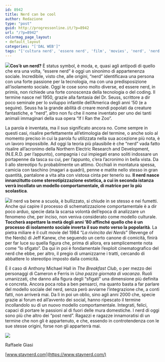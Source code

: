 ```yaml
---
id: 8942
title: Nerd can be cool
author: Redazione
type: "post"
guid: http://progressonline.it/?p=8942
url: "/?p=8942"
colormag_page_layout:
- default_layout
categories: "['DAL WEB']"
tags: "['cultura nerd', 'essere nerd', 'film', 'movies', 'nerd', 'nerd culture', 'nerd origine nome', 'raffaele giasi', 'stay nerd', 'staynerd']"
---
```


![](https://progressonline.it/wp-content/uploads/2018/06/Dr-Seuss-1068x660-300x185.jpg)**Cos’è un nerd?** È status symbol, è moda, e, quasi agli antipodi di quello che era una volta, “essere nerd” è oggi un sinonimo di appartenenza sociale. Incredibile, visto che, alle origini, “nerd” identificava una persona con una forte passione per la tecnologia, ma con una predisposizione all’isolamento sociale. Oggi le cose sono molto diverse, ed essere nerd, in primis, non richiede una forte conoscenza della tecnologia o del coding. Il termine nasce nel 1950, grazie alla fantasia del Dr. Seuss, scrittore a dir poco seminale per lo sviluppo infantile dell’America degli anni ’50 (e a seguire). Seuss ha la grande abilità di creare mondi popolati da creature fantastiche, e “nerd”, altro non fu che il nome inventato per uno dei tanti animali immaginari della sua opera “If I Ran the Zoo”.

La parola è inventata, ma il suo significato ancora no. Come sempre in questi casi, risalire perfettamente all’etimologia del termine, o anche solo al momento preciso in cui la parola fu utilizzata nella sua accezione più nota, è un lavoro impossibile. Ad oggi la teoria più plausibile è che “nerd” vada fatto risalire all’acronimo della Northern Electric Research and Development, (N.E.R.D. per l’appunto), compagnia i cui impiegati erano soliti indossare un portapenne da tasca su cui, per l’appunto, c’era l’acronimo in bella vista. Da lì allo stereotipo fu probabilmente un attimo. Occhiali in montatura spessa, camicia con taschino (magari a quadri), penne e matite nello stesso in gran quantità, pantalone a vita alta con vistosa cinta per tenerlo su. **Il nerd nasce innanzitutto come stereotipizzazione estetica, a cui in seconda istanza verrà incollato un modello comportamentale, di matrice per lo più scolastica**.

![](https://progressonline.it/wp-content/uploads/2018/06/maxresdefault-1-300x169.jpg)Il nerd va bene a scuola, è bullizzato, si chiude in se stesso e nei fumetti. Anche qui capire il processo di schematizzazione comportamentale è a dir poco arduo, specie data la scarsa volontà dell’epoca di analizzare un fenomeno che, per inciso, non veniva considerato come modello culturale. **Toccherà aspettare la metà degli anni ’80 affinché quello che è un processo di isolamento sociale inverta il suo moto verso la popolarità**. La pietra miliare è il cult movie del 1984 “*La rivincita dei Nerds*” (Revenge of the Nerds) di Jeff Kanew, che seguendo un certo canone di comicità, finirà per far luce su quella figura che, prima di allora, era semplicemente nota come “lo sfigato”. Da qui in poi è fondamentale l’exploit cinematografico del nerd che ebbe, per altro, il pregio di umanizzarne i tratti, cercando di abbattere lo stereotipo imposto dalla comicità.

È il caso di Anthony Michael Hall in *The Breakfast Club*, o per mezzo dei personaggi di Cameron e Ferris in *Una pazza giornata di vacanza*. Ruoli umanizzati, che danno alla figura degli “sfigati” una dimensione più definita e concreta. Ancora poca roba a ben pensarci, ma quanto basta a far parlare del modello sociale del nerd, senza però avviarne l’integrazione che, a conti fatti, non arriverà mai. Da lì in poi un oblio, sino agli anni 2000 che, specie grazie ai forum ed all’avvento dei social, hanno ripescato il termine incollandolo su di un nuovo modello comportamentale. Integrati, felici, capaci di portare le passioni al di fuori delle mura domestiche. I nerd di oggi sono più che altro dei “post nerd”. Ragazzi e ragazze innamoratisi di un termine che non gli è appartenuto, e che, essendo in controtendenza con le sue stesse origini, forse non gli apparterrà mai.

![](https://progressonline.it/wp-content/uploads/2018/06/rgiasi.jpg)

Raffaele Giasi

[www.staynerd.com](https://www.staynerd.com/)